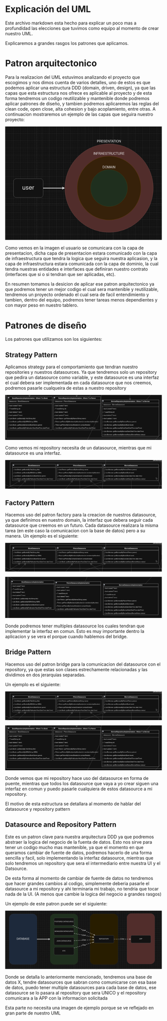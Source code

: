 # Explicación del UML

Este archivo markdown esta hecho para explicar un poco mas a profundidad las elecciones que tuvimos como equipo al momento de crear nuestro UML. 

Explicaremos a grandes rasgos los patrones que aplicamos.

# Patron arquitectonico

Para la realizacion del UML estuvimos analizando el proyecto que escogimos y nos dimos cuenta de varios detalles, uno de estos es que podemos aplicar una estructura DDD (domain, driven, design), ya que las capas que esta estructura nos ofrece es aplicable al proyecto y de esta forma tendremos un codigo reutilizable y mantenible donde podremos aplicar patrones de diseño, y tambien podremos aplicaremos las reglas del clean code, open close, alta cohesion y bajo acoplamiento, entre otras.
A continuacion mostraremos un ejemplo de las capas que seguira nuestro proyecto:

![Layers Structure](./images/layers_structure.png)

Como vemos en la imagen el usuario se comunicara con la capa de presentacion, dicha capa de presentacion estara comunicado con la capa de infraestructura que tendra la logica que seguira nuestra aplicasion, y la capa de infraestructura estara comunicada con la capa de dominio, la cual tendra nuestras entidades e interfaces que definiran nuestro contrato (interfaces que si o si tendran que ser aplicadas, etc).

En resumen tomamos la desicion de aplicar ese patron arquitectonico ya que podremos tener un mejor codigo el cual sera mantenible y reutilizable, tendremos un proyecto ordenado el cual sera de facil entendimiento y tambien, dentro del equipo, podremos tener tareas menos dependientes y con mayor peso en nuestro tablero.

# Patrones de diseño

Los patrones que utilizamos son los siguientes:

## Strategy Pattern

Aplicamos strategy para el comportamiento que tendran nuestro repositories y nuestros datasources.
Ya que tendremos solo un repository que pedira un datasource como variable, y este datasource es una interfaz el cual debera ser implementada en cada datasource que nos creemos, podremos pasarle cualqueira de estas a nuestro repository

![Repository](./images/repository_impl.png)

Como vemos mi repository necesita de un datasource, mientras que mi datasource es una interfaz.

![IDatasource](./images/datasources.png)

## Factory Pattern

Hacemos uso del patron factory para la creacion de nuestros datasource, ya que definimos en nuestro domain, la interfaz que debera seguir cada datasource que creemos en un futuro. Cada datasource realizara la misma tarea (en este caso la comunicacion con la base de datos) pero a su manera.
Un ejemplo es el siguiente:

![IDatasource](./images/datasources.png)

![DatasourceImpl](./images/datasources_impl.png)

Donde podremos tener multiples datasource los cuales tendran que implementar la interfaz en comun.
Esto es muy importante dentro la aplicacion y se vera el porque cuando hablemos del bridge.


## Bridge Pattern
Hacemos uso del patron bridge para la comunicacion del datasource con el repository, ya que estas son clases estrechamente relacionadas y las dividimos en dos jerarquias separadas.

Un ejemplo es el siguiente:

![Datasource](./images/datasources.png)

![RepositoryImpl](./images/repository_impl.png)

Donde vemos que mi repository hace uso del datasource en forma de puente, mientras que todos los datasource que vaya a yo crear siguen una interfaz en comun y puedo pasarle cualquiera de estos datasource a mi repository.

El motivo de esta estructura se detallara al momento de hablar del datasource y repository pattern

## Datasource and Repository Pattern

Este es un patron clave para nuestra arquitectura DDD ya que podremos abstraer la logica del negocio de la fuenta de datos. Esto nos sirve para tener un codigo mucho mas mantenible, ya que el momento en que queramos cambiar de fuente de datos, podremos hacerlo de una forma sencilla y facil, solo implementando la interfaz datasource, mientras que solo tendremos un repository que sera el intermediario entre nuestra UI y el Datsource.

De esta forma al momento de cambiar de fuente de datos no tendremos que hacer grandes cambios al codigo, simplemente deberia pasarle el datasource a mi repository y ahi terminaria mi trabajo, no tendria que tocar nada de la UI. (A menos que cambie la logica del negocio a grandes rasgos)

Un ejemplo de este patron puede ser el siguiente:

![PatternExample](./images/repository_pattern.png)

Donde se detalla lo anteriormente mencionado, tendremos una base de datos X, tendre datasources que sabran como comunicarse con esa base de datos, puedo tener multiple datasources para cada base de datos, ese datasource se lo pasara al repository que sera UNICO y el repository comunicara a la APP con la informacion solicitada

Esta parte no necesita una imagen de ejemplo porque se ve reflejado en gran parte de nuestro UML
